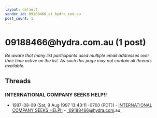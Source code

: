```yaml
---
layout: default
sender_id: 09188466_at_hydra_com_au
post_count: 1
---
```


# 09188466<span>@</span>hydra.com.au (1 post)

_Be aware that many list participants used multiple email addresses over their time active on the list. As such this page may not contain all threads available._

## Threads

### INTERNATIONAL COMPANY SEEKS HELP!!
+ 1997-08-09 (Sat, 9 Aug 1997 13:43:11 -0700 (PDT)) - [INTERNATIONAL COMPANY SEEKS HELP!!](/archive/1997/08/0b30bcdd008d71ae80fb97e5d27892e4007535f978b53544686dca35042657a7) - _09188466@hydra.com.au_

